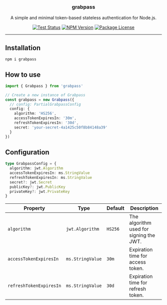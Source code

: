 <h3 align="center">grabpass</h3>

<p align="center">
  A simple and minimal token-based stateless authentication for Node.js.
</p>

<p align="center">
  <a href="https://github.com/grabss/grabpass/actions/workflows/test.yml" target="_blank"><img src="https://github.com/grabss/grabpass/actions/workflows/test.yml/badge.svg" alt="Test Status" /></a>
  <a href="https://www.npmjs.com/package/grabpass" target="_blank"><img src="https://img.shields.io/npm/v/grabpass.svg" alt="NPM Version" /></a>
  <a href="https://www.npmjs.com/package/grabpass" target="_blank"><img src="https://img.shields.io/npm/l/grabpass.svg" alt="Package License" /></a>
</p>

---

## Installation
```console
npm i grabpass
```

## How to use
```ts
import { Grabpass } from 'grabpass'

// Create a new instance of Grabpass
const grabpass = new Grabpass({
  // config: PartialGrabpassConfig
  config: {
    algorithm: 'HS256',
    accessTokenExpiresIn: '30m',
    refreshTokenExpiresIn: '30d',
    secret: 'your-secret-4a1425c50f8b84148a39'
  }
})
```

## Configuration
```ts
type GrabpassConfig = {
  algorithm: jwt.Algorithm
  accessTokenExpiresIn: ms.StringValue
  refreshTokenExpiresIn: ms.StringValue
  secret?: jwt.Secret
  publicKey?: jwt.PublicKey
  privateKey?: jwt.PrivateKey
}
```

|Property|Type|Default|Description|
|---|---|---|---|
|`algorithm`|`jwt.Algorithm`|`HS256`|The algorithm used for signing the JWT.|
|`accessTokenExpiresIn`|`ms.StringValue`|`30m`| Expiration time for access token.|
|`refreshTokenExpiresIn`|`ms.StringValue`|`30d`| Expiration time for refresh token.|
